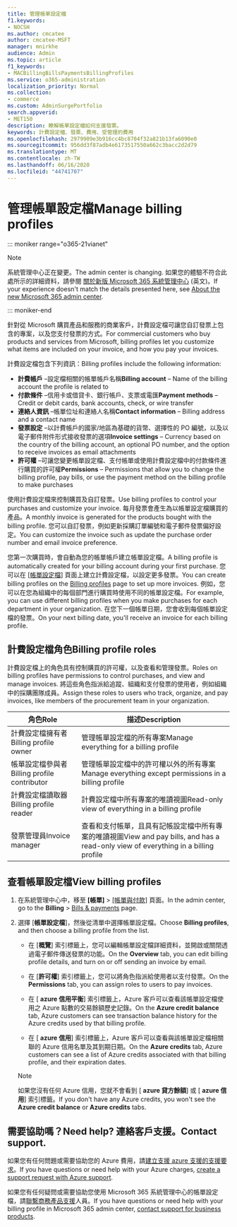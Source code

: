 ```yaml
---
title: 管理帳單設定檔
f1.keywords:
- NOCSH
ms.author: cmcatee
author: cmcatee-MSFT
manager: mnirkhe
audience: Admin
ms.topic: article
f1_keywords:
- MACBillingBillsPaymentsBillingProfiles
ms.service: o365-administration
localization_priority: Normal
ms.collection:
- commerce
ms.custom: AdminSurgePortfolio
search.appverid:
- MET150
description: 瞭解帳單設定檔如何支援發票。
keywords: 計費設定檔、發票、費用、受管理的費用
ms.openlocfilehash: 2979909e3b916cc4bc8704f32a821b13fa6090e0
ms.sourcegitcommit: 956dd3f87adb4e6173517550a662c3bacc2d2d79
ms.translationtype: MT
ms.contentlocale: zh-TW
ms.lasthandoff: 06/16/2020
ms.locfileid: "44741707"
---
```

# <a name="manage-billing-profiles"></a><span data-ttu-id="8add0-104">管理帳單設定檔</span><span class="sxs-lookup"><span data-stu-id="8add0-104">Manage billing profiles</span></span>

::: moniker range="o365-21vianet"

> [!NOTE]
> <span data-ttu-id="8add0-105">系統管理中心正在變更。</span><span class="sxs-lookup"><span data-stu-id="8add0-105">The admin center is changing.</span></span> <span data-ttu-id="8add0-106">如果您的體驗不符合此處所示的詳細資料，請參閱 [關於新版 Microsoft 365 系統管理中心](https://docs.microsoft.com/microsoft-365/admin/microsoft-365-admin-center-preview?view=o365-21vianet) (英文)。</span><span class="sxs-lookup"><span data-stu-id="8add0-106">If your experience doesn't match the details presented here, see [About the new Microsoft 365 admin center](https://docs.microsoft.com/microsoft-365/admin/microsoft-365-admin-center-preview?view=o365-21vianet).</span></span>

::: moniker-end

<span data-ttu-id="8add0-107">針對從 Microsoft 購買產品和服務的商業客戶，計費設定檔可讓您自訂發票上包含的專案，以及您支付發票的方式。</span><span class="sxs-lookup"><span data-stu-id="8add0-107">For commercial customers who buy products and services from Microsoft, billing profiles let you customize what items are included on your invoice, and how you pay your invoices.</span></span>

<span data-ttu-id="8add0-108">計費設定檔包含下列資訊：</span><span class="sxs-lookup"><span data-stu-id="8add0-108">Billing profiles include the following information:</span></span>

- <span data-ttu-id="8add0-109">**計費帳戶** &ndash;設定檔相關的帳單帳戶名稱</span><span class="sxs-lookup"><span data-stu-id="8add0-109">**Billing account** &ndash; Name of the billing account the profile is related to</span></span>
- <span data-ttu-id="8add0-110">**付款條件** &ndash;信用卡或借貸卡、銀行帳戶、支票或電匯</span><span class="sxs-lookup"><span data-stu-id="8add0-110">**Payment methods** &ndash; Credit or debit cards, bank accounts, check, or wire transfer</span></span>
- <span data-ttu-id="8add0-111">**連絡人資訊** &ndash;帳單位址和連絡人名稱</span><span class="sxs-lookup"><span data-stu-id="8add0-111">**Contact information** &ndash; Billing address and a contact name</span></span>
- <span data-ttu-id="8add0-112">**發票設定** &ndash;以計費帳戶的國家/地區為基礎的貨幣、選擇性的 PO 編號，以及以電子郵件附件形式接收發票的選項</span><span class="sxs-lookup"><span data-stu-id="8add0-112">**Invoice settings** &ndash; Currency based on the country of the billing account, an optional PO number, and the option to receive invoices as email attachments</span></span>
- <span data-ttu-id="8add0-113">**許可權** &ndash;可讓您變更帳單設定檔、支付帳單或使用計費設定檔中的付款條件進行購買的許可權</span><span class="sxs-lookup"><span data-stu-id="8add0-113">**Permissions** &ndash; Permissions that allow you to change the billing profile, pay bills, or use the payment method on the billing profile to make purchases</span></span>

<span data-ttu-id="8add0-114">使用計費設定檔來控制購買及自訂發票。</span><span class="sxs-lookup"><span data-stu-id="8add0-114">Use billing profiles to control your purchases and customize your invoice.</span></span> <span data-ttu-id="8add0-115">每月發票會產生為以帳單設定檔購買的產品。</span><span class="sxs-lookup"><span data-stu-id="8add0-115">A monthly invoice is generated for the products bought with the billing profile.</span></span> <span data-ttu-id="8add0-116">您可以自訂發票，例如更新採購訂單編號和電子郵件發票偏好設定。</span><span class="sxs-lookup"><span data-stu-id="8add0-116">You can customize the invoice such as update the purchase order number and email invoice preference.</span></span>

<span data-ttu-id="8add0-117">您第一次購買時，會自動為您的帳單帳戶建立帳單設定檔。</span><span class="sxs-lookup"><span data-stu-id="8add0-117">A billing profile is automatically created for your billing account during your first purchase.</span></span> <span data-ttu-id="8add0-118">您可以在 [<a href="https://go.microsoft.com/fwlink/p/?linkid=2103629" target="_blank">帳單設定檔</a>] 頁面上建立計費設定檔，以設定更多發票。</span><span class="sxs-lookup"><span data-stu-id="8add0-118">You can create billing profiles on the <a href="https://go.microsoft.com/fwlink/p/?linkid=2103629" target="_blank">Billing profiles</a> page to set up more invoices.</span></span> <span data-ttu-id="8add0-119">例如，您可以在您為組織中的每個部門進行購買時使用不同的帳單設定檔。</span><span class="sxs-lookup"><span data-stu-id="8add0-119">For example, you can use different billing profiles when you make purchases for each department in your organization.</span></span> <span data-ttu-id="8add0-120">在您下一個帳單日期，您會收到每個帳單設定檔的發票。</span><span class="sxs-lookup"><span data-stu-id="8add0-120">On your next billing date, you'll receive an invoice for each billing profile.</span></span>

## <a name="billing-profile-roles"></a><span data-ttu-id="8add0-121">計費設定檔角色</span><span class="sxs-lookup"><span data-stu-id="8add0-121">Billing profile roles</span></span>

<span data-ttu-id="8add0-122">計費設定檔上的角色具有控制購買的許可權，以及查看和管理發票。</span><span class="sxs-lookup"><span data-stu-id="8add0-122">Roles on billing profiles have permissions to control purchases, and view and manage invoices.</span></span> <span data-ttu-id="8add0-123">將這些角色指派給追蹤、組織和支付發票的使用者，例如組織中的採購團隊成員。</span><span class="sxs-lookup"><span data-stu-id="8add0-123">Assign these roles to users who track, organize, and pay invoices, like members of the procurement team in your organization.</span></span>

| <span data-ttu-id="8add0-124">角色</span><span class="sxs-lookup"><span data-stu-id="8add0-124">Role</span></span>                          | <span data-ttu-id="8add0-125">描述</span><span class="sxs-lookup"><span data-stu-id="8add0-125">Description</span></span>                                                                       |
|-----------------------------  |---------------------------------------------------------------------------------  |
| <span data-ttu-id="8add0-126">計費設定檔擁有者</span><span class="sxs-lookup"><span data-stu-id="8add0-126">Billing profile owner</span></span>         | <span data-ttu-id="8add0-127">管理帳單設定檔的所有專案</span><span class="sxs-lookup"><span data-stu-id="8add0-127">Manage everything for a billing profile</span></span>                                           |
| <span data-ttu-id="8add0-128">帳單設定檔參與者</span><span class="sxs-lookup"><span data-stu-id="8add0-128">Billing profile contributor</span></span>   | <span data-ttu-id="8add0-129">管理帳單設定檔中的許可權以外的所有專案</span><span class="sxs-lookup"><span data-stu-id="8add0-129">Manage everything except permissions in a billing profile</span></span>                         |
| <span data-ttu-id="8add0-130">計費設定檔讀取器</span><span class="sxs-lookup"><span data-stu-id="8add0-130">Billing profile reader</span></span>        | <span data-ttu-id="8add0-131">計費設定檔中所有專案的唯讀視圖</span><span class="sxs-lookup"><span data-stu-id="8add0-131">Read-only view of everything in a billing profile</span></span>                                 |
| <span data-ttu-id="8add0-132">發票管理員</span><span class="sxs-lookup"><span data-stu-id="8add0-132">Invoice manager</span></span>               | <span data-ttu-id="8add0-133">查看和支付帳單，且具有記帳設定檔中所有專案的唯讀視圖</span><span class="sxs-lookup"><span data-stu-id="8add0-133">View and pay bills, and has a read-only view of everything in a billing profile</span></span>   |

## <a name="view-billing-profiles"></a><span data-ttu-id="8add0-134">查看帳單設定檔</span><span class="sxs-lookup"><span data-stu-id="8add0-134">View billing profiles</span></span>

1. <span data-ttu-id="8add0-135">在系統管理中心中，移至 **[帳單]** \> <a href="https://go.microsoft.com/fwlink/p/?linkid=2102895" target="_blank">[帳單與付款]</a> 頁面。</span><span class="sxs-lookup"><span data-stu-id="8add0-135">In the admin center, go to the **Billing** \> <a href="https://go.microsoft.com/fwlink/p/?linkid=2102895" target="_blank">Bills & payments</a> page.</span></span>

2. <span data-ttu-id="8add0-136">選擇 [**帳單設定檔**]，然後從清單中選擇帳單設定檔。</span><span class="sxs-lookup"><span data-stu-id="8add0-136">Choose **Billing profiles**, and then choose a billing profile from the list.</span></span>

    - <span data-ttu-id="8add0-137">在 [**概覽**] 索引標籤上，您可以編輯帳單設定檔詳細資料，並開啟或關閉透過電子郵件傳送發票的功能。</span><span class="sxs-lookup"><span data-stu-id="8add0-137">On the **Overview** tab, you can edit billing profile details, and turn on or off sending an invoice by email.</span></span>

    - <span data-ttu-id="8add0-138">在 [**許可權**] 索引標籤上，您可以將角色指派給使用者以支付發票。</span><span class="sxs-lookup"><span data-stu-id="8add0-138">On the **Permissions** tab, you can assign roles to users to pay invoices.</span></span>

    - <span data-ttu-id="8add0-139">在 [ **azure 信用平衡**] 索引標籤上，Azure 客戶可以查看該帳單設定檔使用之 Azure 點數的交易餘額歷史記錄。</span><span class="sxs-lookup"><span data-stu-id="8add0-139">On the **Azure credit balance** tab, Azure customers can see transaction balance history for the Azure credits used by that billing profile.</span></span>

    - <span data-ttu-id="8add0-140">在 [ **azure 信用**] 索引標籤上，Azure 客戶可以查看與該帳單設定檔相關聯的 Azure 信用名單及其到期日期。</span><span class="sxs-lookup"><span data-stu-id="8add0-140">On the **Azure credits** tab, Azure customers can see a list of Azure credits associated with that billing profile, and their expiration dates.</span></span>

    > [!NOTE]
    > <span data-ttu-id="8add0-141">如果您沒有任何 Azure 信用，您就不會看到 [ **azure 貸方餘額**] 或 [ **azure 信用**] 索引標籤。</span><span class="sxs-lookup"><span data-stu-id="8add0-141">If you don't have any Azure credits, you won't see the **Azure credit balance** or **Azure credits** tabs.</span></span>

## <a name="need-help-contact-support"></a><span data-ttu-id="8add0-142">需要協助嗎？</span><span class="sxs-lookup"><span data-stu-id="8add0-142">Need help?</span></span> <span data-ttu-id="8add0-143">連絡客戶支援。</span><span class="sxs-lookup"><span data-stu-id="8add0-143">Contact support.</span></span>

<span data-ttu-id="8add0-144">如果您有任何問題或需要協助您的 Azure 費用，請<a href="https://portal.azure.com/#blade/Microsoft_Azure_Support/HelpAndSupportBlade/newsupportrequest" target="_blank">建立支援 azure 支援的支援要求</a>。</span><span class="sxs-lookup"><span data-stu-id="8add0-144">If you have questions or need help with your Azure charges, <a href="https://portal.azure.com/#blade/Microsoft_Azure_Support/HelpAndSupportBlade/newsupportrequest" target="_blank">create a support request with Azure support</a>.</span></span>

<span data-ttu-id="8add0-145">如果您有任何疑問或需要協助您使用 Microsoft 365 系統管理中心的帳單設定檔，請[聯繫商務產品支援](https://docs.microsoft.com/office365/admin/contact-support-for-business-products)人員。</span><span class="sxs-lookup"><span data-stu-id="8add0-145">If you have questions or need help with your billing profile in Microsoft 365 admin center, [contact support for business products](https://docs.microsoft.com/office365/admin/contact-support-for-business-products).</span></span>
